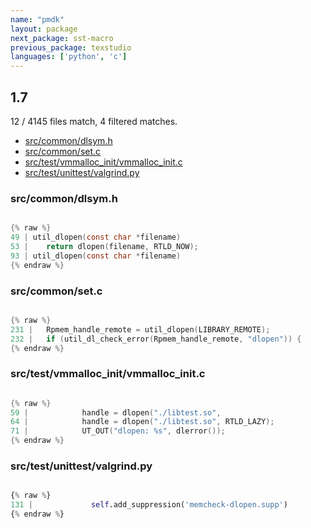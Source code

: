 ```yaml
---
name: "pmdk"
layout: package
next_package: sst-macro
previous_package: texstudio
languages: ['python', 'c']
---
```

## 1.7
12 / 4145 files match, 4 filtered matches.

 - [src/common/dlsym.h](#srccommondlsymh)
 - [src/common/set.c](#srccommonsetc)
 - [src/test/vmmalloc_init/vmmalloc_init.c](#srctestvmmalloc_initvmmalloc_initc)
 - [src/test/unittest/valgrind.py](#srctestunittestvalgrindpy)

### src/common/dlsym.h

```c

{% raw %}
49 | util_dlopen(const char *filename)
53 | 	return dlopen(filename, RTLD_NOW);
93 | util_dlopen(const char *filename)
{% endraw %}

```
### src/common/set.c

```c

{% raw %}
231 | 	Rpmem_handle_remote = util_dlopen(LIBRARY_REMOTE);
232 | 	if (util_dl_check_error(Rpmem_handle_remote, "dlopen")) {
{% endraw %}

```
### src/test/vmmalloc_init/vmmalloc_init.c

```c

{% raw %}
59 | 			handle = dlopen("./libtest.so",
64 | 			handle = dlopen("./libtest.so", RTLD_LAZY);
71 | 			UT_OUT("dlopen: %s", dlerror());
{% endraw %}

```
### src/test/unittest/valgrind.py

```python

{% raw %}
131 |             self.add_suppression('memcheck-dlopen.supp')
{% endraw %}

```